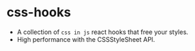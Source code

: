 # css-hooks

+ A collection of `css in js` react hooks that free your styles.
+ High performance with the CSSStyleSheet API.
